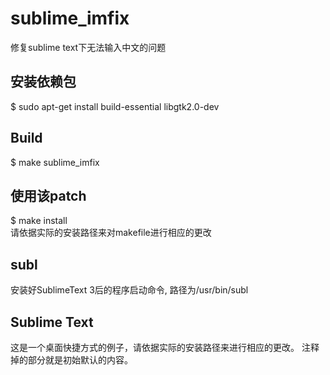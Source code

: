 # sublime_imfix
修复sublime text下无法输入中文的问题

## 安装依赖包
$ sudo apt-get install build-essential libgtk2.0-dev

## Build
$ make sublime_imfix

## 使用该patch
$ make install
<br>请依据实际的安装路径来对makefile进行相应的更改

## subl
安装好SublimeText 3后的程序启动命令, 路径为/usr/bin/subl

## Sublime Text
这是一个桌面快捷方式的例子，请依据实际的安装路径来进行相应的更改。
注释掉的部分就是初始默认的内容。
